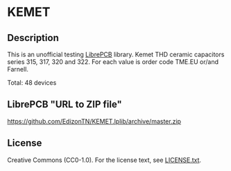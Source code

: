 # KEMET

## Description

This is an unofficial testing [LibrePCB](https://librepcb.org) library. Kemet THD ceramic capacitors series 315, 317, 320 and 322. For each value is order code TME.EU or/and Farnell.


Total: 48 devices

## LibrePCB "URL to ZIP file"
https://github.com/EdizonTN/KEMET.lplib/archive/master.zip

## License

Creative Commons (CC0-1.0). For the license text, see [LICENSE.txt](LICENSE.txt).
